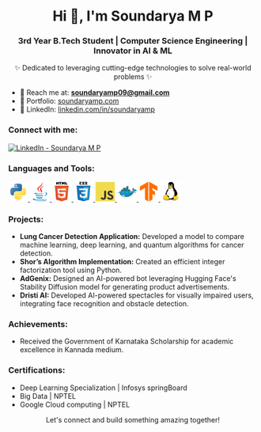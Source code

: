 <h1 align="center">Hi 👋, I'm Soundarya M P</h1>
<h3 align="center">3rd Year B.Tech Student | Computer Science Engineering | Innovator in AI & ML</h3>

<p align="center">
✨ Dedicated to leveraging cutting-edge technologies to solve real-world problems ✨
</p>

- 📧 Reach me at: **soundaryamp09@gmail.com**
- 🔧 Portfolio: [soundaryamp.com](https://soundaryamp.com)
- 🔗 LinkedIn: [linkedin.com/in/soundaryamp](https://linkedin.com/in/soundaryamp)

<h3 align="left">Connect with me:</h3>
<p align="left">
<a href="https://linkedin.com/in/soundaryamp" target="blank"><img align="center" src="https://raw.githubusercontent.com/rahuldkjain/github-profile-readme-generator/master/src/images/icons/Social/linked-in-alt.svg" alt="LinkedIn - Soundarya M P" height="30" width="40" /></a>
</p>

<h3 align="left">Languages and Tools:</h3>
<p align="left">
<a href="https://www.python.org/" target="_blank" rel="noreferrer"> <img src="https://raw.githubusercontent.com/devicons/devicon/master/icons/python/python-original.svg" alt="python" width="40" height="40"/> </a>
<a href="https://www.java.com/" target="_blank" rel="noreferrer"> <img src="https://raw.githubusercontent.com/devicons/devicon/master/icons/java/java-original.svg" alt="java" width="40" height="40"/> </a>
<a href="https://developer.mozilla.org/en-US/docs/Web/HTML" target="_blank" rel="noreferrer"> <img src="https://raw.githubusercontent.com/devicons/devicon/master/icons/html5/html5-original-wordmark.svg" alt="html5" width="40" height="40"/> </a>
<a href="https://developer.mozilla.org/en-US/docs/Web/CSS" target="_blank" rel="noreferrer"> <img src="https://raw.githubusercontent.com/devicons/devicon/master/icons/css3/css3-original-wordmark.svg" alt="css3" width="40" height="40"/> </a>
<a href="https://www.javascript.com/" target="_blank" rel="noreferrer"> <img src="https://raw.githubusercontent.com/devicons/devicon/master/icons/javascript/javascript-original.svg" alt="javascript" width="40" height="40"/> </a>
<a href="https://www.docker.com/" target="_blank" rel="noreferrer"> <img src="https://raw.githubusercontent.com/devicons/devicon/master/icons/docker/docker-original.svg" alt="docker" width="40" height="40"/> </a>
<a href="https://www.tensorflow.org/" target="_blank" rel="noreferrer"> <img src="https://raw.githubusercontent.com/devicons/devicon/master/icons/tensorflow/tensorflow-original.svg" alt="tensorflow" width="40" height="40"/> </a>
<a href="https://www.linux.org/" target="_blank" rel="noreferrer"> <img src="https://raw.githubusercontent.com/devicons/devicon/master/icons/linux/linux-original.svg" alt="linux" width="40" height="40"/> </a>
</p>

<h3 align="left">Projects:</h3>
<ul>
  <li><strong>Lung Cancer Detection Application:</strong> Developed a model to compare machine learning, deep learning, and quantum algorithms for cancer detection.</li>
  <li><strong>Shor’s Algorithm Implementation:</strong> Created an efficient integer factorization tool using Python.</li>
  <li><strong>AdGenix:</strong> Designed an AI-powered bot leveraging Hugging Face's Stability Diffusion model for generating product advertisements.</li>
  <li><strong>Dristi AI:</strong> Developed AI-powered spectacles for visually impaired users, integrating face recognition and obstacle detection.</li>
</ul>

<h3 align="left">Achievements:</h3>
<ul>
  <li>Received the Government of Karnataka Scholarship for academic excellence in Kannada medium.</li>
</ul>

<h3 align="left">Certifications:</h3>
<ul>
  <li>Deep Learning Specialization | Infosys springBoard</li>
  <li>Big Data | NPTEL</li>
  <li>Google Cloud computing | NPTEL</li>
</ul>

<p align="center">
Let's connect and build something amazing together!
</p>
